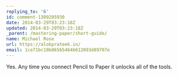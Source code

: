 ```yaml
---
replying_to: '6'
id: comment-1309205930
date: 2014-03-29T03:23:18Z
updated: 2014-03-29T03:23:18Z
_parent: /mastering-paper/short-guide/
name: Michael Rose
url: https://alokprateek.in/
email: 1ce71bc10b86565464b612093d89707e
---
```


Yes. Any time you connect Pencil to Paper it unlocks all of the tools.

